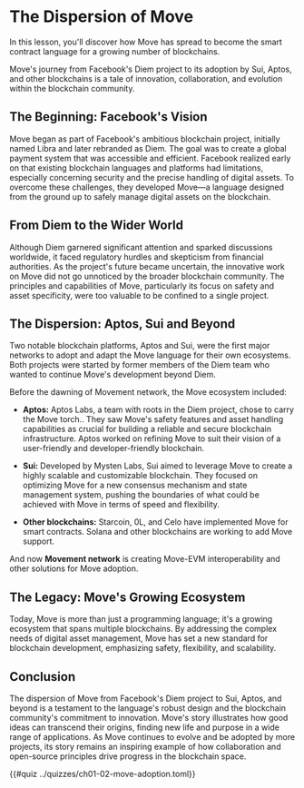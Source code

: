 # The Dispersion of Move
In this lesson, you'll discover how Move has spread to become the smart contract language for a growing number of blockchains.

Move's journey from Facebook's Diem project to its adoption by Sui, Aptos, and other blockchains is a tale of innovation, collaboration, and evolution within the blockchain community.

## The Beginning: Facebook's Vision

Move began as part of Facebook's ambitious blockchain project, initially named Libra and later rebranded as Diem. The goal was to create a global payment system that was accessible and efficient. Facebook realized early on that existing blockchain languages and platforms had limitations, especially concerning security and the precise handling of digital assets. To overcome these challenges, they developed Move—a language designed from the ground up to safely manage digital assets on the blockchain.

## From Diem to the Wider World

Although Diem garnered significant attention and sparked discussions worldwide, it faced regulatory hurdles and skepticism from financial authorities. As the project's future became uncertain, the innovative work on Move did not go unnoticed by the broader blockchain community. The principles and capabilities of Move, particularly its focus on safety and asset specificity, were too valuable to be confined to a single project.

## The Dispersion: Aptos, Sui and Beyond

Two notable blockchain platforms, Aptos and Sui, were the first major networks to adopt and adapt the Move language for their own ecosystems. Both projects were started by former members of the Diem team who wanted to continue Move's development beyond Diem.

Before the dawning of Movement network, the Move ecosystem included:

- **Aptos:** Aptos Labs, a team with roots in the Diem project, chose to carry the Move torch.. They saw Move's safety features and asset handling capabilities as crucial for building a reliable and secure blockchain infrastructure. Aptos worked on refining Move to suit their vision of a user-friendly and developer-friendly blockchain.

- **Sui:** Developed by Mysten Labs, Sui aimed to leverage Move to create a highly scalable and customizable blockchain. They focused on optimizing Move for a new consensus mechanism and state management system, pushing the boundaries of what could be achieved with Move in terms of speed and flexibility.

- **Other blockchains:** Starcoin, 0L, and Celo have implemented Move for smart contracts. Solana and other blockchains are working to add Move support.

And now **Movement network** is creating Move-EVM interoperability and other solutions for Move adoption. 

## The Legacy: Move's Growing Ecosystem

Today, Move is more than just a programming language; it's a growing ecosystem that spans multiple blockchains. By addressing the complex needs of digital asset management, Move has set a new standard for blockchain development, emphasizing safety, flexibility, and scalability.

## Conclusion

The dispersion of Move from Facebook's Diem project to Sui, Aptos, and beyond is a testament to the language's robust design and the blockchain community's commitment to innovation. Move's story illustrates how good ideas can transcend their origins, finding new life and purpose in a wide range of applications. As Move continues to evolve and be adopted by more projects, its story remains an inspiring example of how collaboration and open-source principles drive progress in the blockchain space.

{{#quiz ../quizzes/ch01-02-move-adoption.toml}}